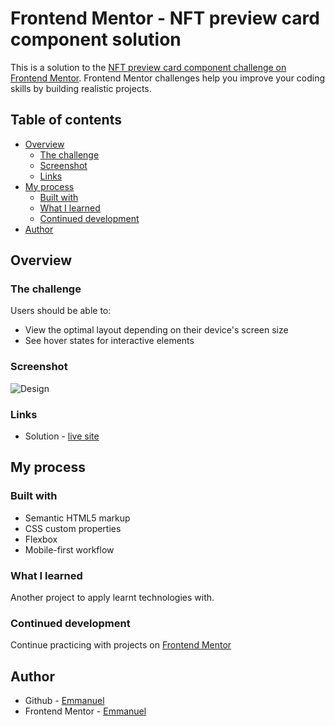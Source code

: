 # Frontend Mentor - NFT preview card component solution

This is a solution to the [NFT preview card component challenge on Frontend Mentor](https://www.frontendmentor.io/challenges/nft-preview-card-component-SbdUL_w0U). Frontend Mentor challenges help you improve your coding skills by building realistic projects. 

## Table of contents

- [Overview](#overview)
  - [The challenge](#the-challenge)
  - [Screenshot](#screenshot)
  - [Links](#links)
- [My process](#my-process)
  - [Built with](#built-with)
  - [What I learned](#what-i-learned)
  - [Continued development](#continued-development)
- [Author](#author)

## Overview

### The challenge

Users should be able to:

- View the optimal layout depending on their device's screen size
- See hover states for interactive elements

### Screenshot

![Design]("/mydesign/mobile-and-pc-view.png")

### Links

- Solution - [live site](https://jide-jide.github.io/nft-preview-card-component/)

## My process

### Built with

- Semantic HTML5 markup
- CSS custom properties
- Flexbox
- Mobile-first workflow

### What I learned

Another project to apply learnt technologies with.

### Continued development

Continue practicing with projects on [Frontend Mentor](https://www.frontendmentor.io)


## Author

- Github - [Emmanuel](https://github.com/Jide-jide)
- Frontend Mentor - [Emmanuel](https://www.frontendmentor.io/profile/jide-jide)

